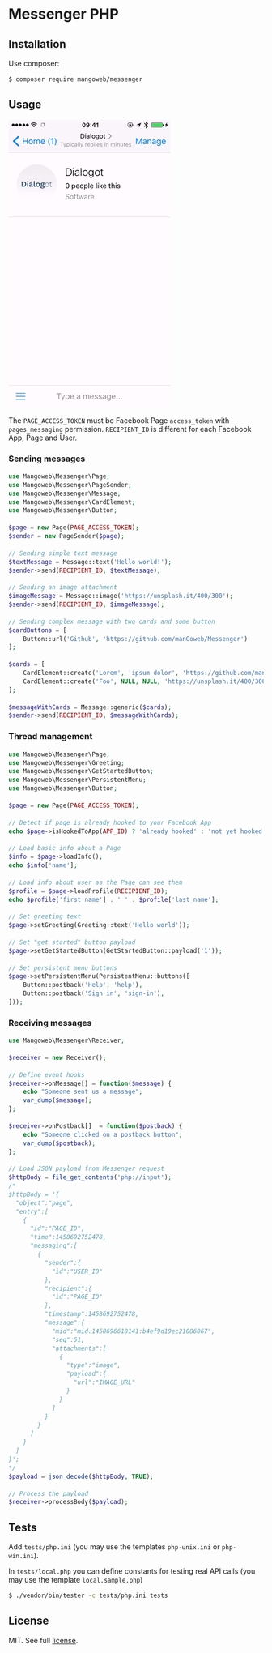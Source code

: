 Messenger PHP
=============

## Installation

Use composer:

```bash
$ composer require mangoweb/messenger
```

## Usage

![Example screencast](doc/screencast.gif)

The `PAGE_ACCESS_TOKEN` must be Facebook Page `access_token` with `pages_messaging` permission. `RECIPIENT_ID` is different for each Facebook App, Page and User.

### Sending messages

```php
use Mangoweb\Messenger\Page;
use Mangoweb\Messenger\PageSender;
use Mangoweb\Messenger\Message;
use Mangoweb\Messenger\CardElement;
use Mangoweb\Messenger\Button;

$page = new Page(PAGE_ACCESS_TOKEN);
$sender = new PageSender($page);

// Sending simple text message
$textMessage = Message::text('Hello world!');
$sender->send(RECIPIENT_ID, $textMessage);

// Sending an image attachment
$imageMessage = Message::image('https://unsplash.it/400/300');
$sender->send(RECIPIENT_ID, $imageMessage);

// Sending complex message with two cards and some button
$cardButtons = [
	Button::url('Github', 'https://github.com/manGoweb/Messenger')
];

$cards = [
	CardElement::create('Lorem', 'ipsum dolor', 'https://github.com/manGoweb/Messenger', 'https://unsplash.it/400/300?random', $cardButtons),
	CardElement::create('Foo', NULL, NULL, 'https://unsplash.it/400/300?random')
];

$messageWithCards = Message::generic($cards);
$sender->send(RECIPIENT_ID, $messageWithCards);
```

### Thread management

```php
use Mangoweb\Messenger\Page;
use Mangoweb\Messenger\Greeting;
use Mangoweb\Messenger\GetStartedButton;
use Mangoweb\Messenger\PersistentMenu;
use Mangoweb\Messenger\Button;

$page = new Page(PAGE_ACCESS_TOKEN);

// Detect if page is already hooked to your Facebook App
echo $page->isHookedToApp(APP_ID) ? 'already hooked' : 'not yet hooked';

// Load basic info about a Page
$info = $page->loadInfo();
echo $info['name'];

// Load info about user as the Page can see them
$profile = $page->loadProfile(RECIPIENT_ID);
echo $profile['first_name'] . ' ' . $profile['last_name'];

// Set greeting text
$page->setGreeting(Greeting::text('Hello world'));

// Set "get started" button payload
$page->setGetStartedButton(GetStartedButton::payload('1'));

// Set persistent menu buttons
$page->setPersistentMenu(PersistentMenu::buttons([
	Button::postback('Help', 'help'),
	Button::postback('Sign in', 'sign-in'),
]));
```

### Receiving messages

```php
use Mangoweb\Messenger\Receiver;

$receiver = new Receiver();

// Define event hooks
$receiver->onMessage[] = function($message) {
	echo "Someone sent us a message";
	var_dump($message);
};

$receiver->onPostback[]  = function($postback) {
	echo "Someone clicked on a postback button";
	var_dump($postback);
};

// Load JSON payload from Messenger request
$httpBody = file_get_contents('php://input');
/*
$httpBody = '{
  "object":"page",
  "entry":[
    {
      "id":"PAGE_ID",
      "time":1458692752478,
      "messaging":[
        {
          "sender":{
            "id":"USER_ID"
          },
          "recipient":{
            "id":"PAGE_ID"
          },
          "timestamp":1458692752478,
          "message":{
            "mid":"mid.1458696618141:b4ef9d19ec21086067",
            "seq":51,
            "attachments":[
              {
                "type":"image",
                "payload":{
                  "url":"IMAGE_URL"
                }
              }
            ]
          }
        }
      ]
    }
  ]
}';
*/
$payload = json_decode($httpBody, TRUE);

// Process the payload
$receiver->processBody($payload);

```

## Tests

Add `tests/php.ini` (you may use the templates `php-unix.ini` or `php-win.ini`).

In `tests/local.php` you can define constants for testing real API calls (you may use the template `local.sample.php`)

```bash
$ ./vendor/bin/tester -c tests/php.ini tests
```

## License

MIT. See full [license](license.md).


